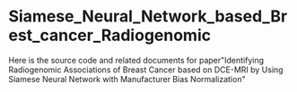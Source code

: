 # Siamese_Neural_Network_based_Brest_cancer_Radiogenomic

Here is the source code and related documents for paper"Identifying Radiogenomic Associations of Breast Cancer based on DCE-MRI by Using Siamese Neural Network with Manufacturer Bias Normalization"
